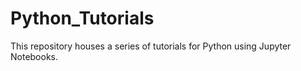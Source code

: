 # Python_Tutorials

This repository houses a series of tutorials for Python using Jupyter Notebooks.

